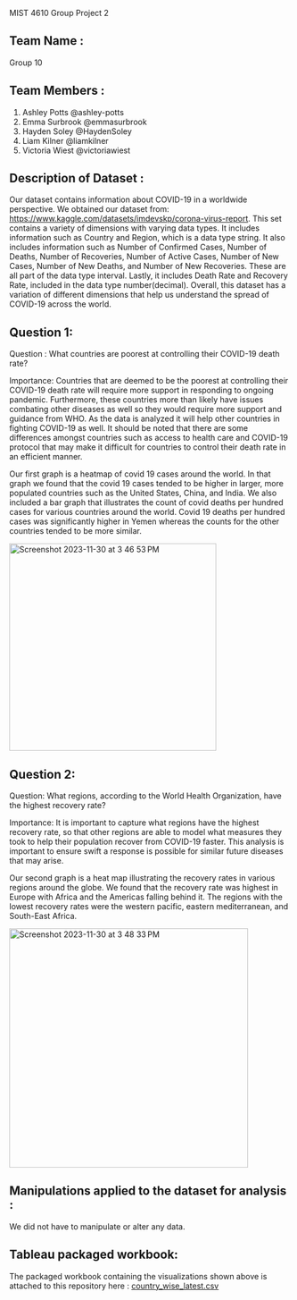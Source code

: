 
MIST 4610 Group Project 2
## Team Name : 
Group 10

## Team Members :
1. Ashley Potts @ashley-potts
2. Emma Surbrook @emmasurbrook
3. Hayden Soley @HaydenSoley
4. Liam Kilner @liamkilner
5. Victoria Wiest @victoriawiest

## Description of Dataset : 

Our dataset contains information about COVID-19 in a worldwide perspective. We obtained our dataset from: https://www.kaggle.com/datasets/imdevskp/corona-virus-report. This set contains a variety of dimensions with varying data types. It includes information such as Country and Region, which is a data type string. It also includes information such as Number of Confirmed Cases, Number of Deaths,  Number of Recoveries, Number of Active Cases, Number of New Cases, Number of New Deaths, and Number of New Recoveries. These are all part of the data type interval. Lastly, it includes Death Rate and Recovery Rate, included in the data type number(decimal). Overall, this dataset has a variation of different dimensions that help us understand the spread of COVID-19 across the world.


## Question 1: 
Question : What countries are poorest at controlling their COVID-19 death rate?

Importance: 
Countries that are deemed to be the poorest at controlling their COVID-19 death rate will require more support in responding to ongoing pandemic. Furthermore, these countries more than likely have issues combating other diseases as well so they would require more support and guidance from WHO. As the data is analyzed it will help other countries in fighting COVID-19 as well. It should be noted that there are some differences amongst countries such as access to health care and COVID-19 protocol that may make it difficult for countries to control their death rate in an efficient manner. 

Our first graph is a heatmap of covid 19 cases around the world. In that graph we found that the covid 19 cases tended to be higher in larger, more populated countries such as the United States, China, and India. We also included a bar graph that illustrates the count of covid deaths per hundred cases for various countries around the world. Covid 19 deaths per hundred cases was significantly higher in Yemen whereas the counts for the other countries tended to be more similar.

<img width="371" alt="Screenshot 2023-11-30 at 3 46 53 PM" src="https://github.com/ashley-potts/MIST-4610-Project-2/assets/148247835/7523830c-3b0c-4647-8d6b-32ef5b11318b">

## Question 2: 

Question: What regions, according to the World Health Organization, have the highest recovery rate?

Importance: 
It is important to capture what regions have the highest recovery rate, so that other regions are able to model what measures they took to help their population recover from COVID-19 faster. This analysis is important to ensure swift a response is possible for similar future diseases that may arise. 

Our second graph is a heat map illustrating the recovery rates in various regions around the globe. We found that the recovery rate was highest in Europe with Africa and the Americas falling behind it. The regions with the lowest recovery rates were the western pacific, eastern mediterranean, and South-East Africa. 

<img width="428" alt="Screenshot 2023-11-30 at 3 48 33 PM" src="https://github.com/ashley-potts/MIST-4610-Project-2/assets/148247835/f8cac96f-1f35-4843-86eb-e72ca009ab7f">

## Manipulations applied to the dataset for analysis : 
We did not have to manipulate or alter any data. 

## Tableau packaged workbook:  
The packaged workbook containing the visualizations shown above is attached to this repository here : 
[country_wise_latest.csv](https://github.com/ashley-potts/MIST-4610-Project-2/files/13532004/country_wise_latest.csv)
